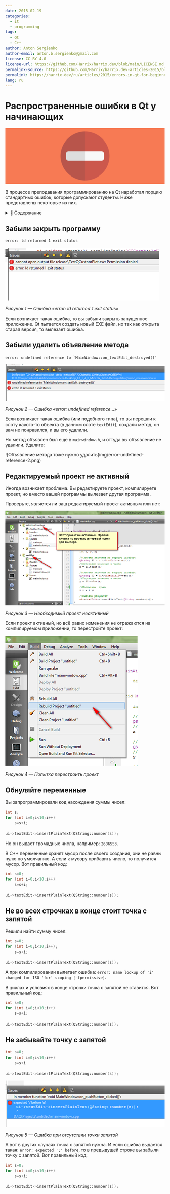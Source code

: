 ```yaml
---
date: 2015-02-19
categories:
  - it
  - programming
tags:
  - Qt
  - C++
author: Anton Sergienko
author-email: anton.b.sergienko@gmail.com
license: CC BY 4.0
license-url: https://github.com/Harrix/harrix.dev/blob/main/LICENSE.md
permalink-source: https://github.com/Harrix/harrix.dev-articles-2015/blob/main/errors-in-qt-for-beginners/errors-in-qt-for-beginners.md
permalink: https://harrix.dev/ru/articles/2015/errors-in-qt-for-beginners/
lang: ru
---
```


# Распространенные ошибки в Qt у начинающих

![Featured image](featured-image.svg)

В процессе преподавания программированию на Qt наработал порцию стандартных ошибок, которые допускают студенты. Ниже представлены некоторые из них.

<details>
<summary>📖 Содержание</summary>

- [Забыли закрыть программу](#забыли-закрыть-программу)
- [Забыли удалить объявление метода](#забыли-удалить-объявление-метода)
- [Редактируемый проект не активный](#редактируемый-проект-не-активный)
- [Обнуляйте переменные](#обнуляйте-переменные)
- [Не во всех строчках в конце стоит точка с запятой](#не-во-всех-строчках-в-конце-стоит-точка-с-запятой)
- [Не забывайте точку с запятой](#не-забывайте-точку-с-запятой)

</details>

## Забыли закрыть программу

```shell
error: ld returned 1 exit status
```

![Ошибка «error: ld returned 1 exit status»](img/error-id-returned-1-exit-status.png)

_Рисунок 1 — Ошибка «error: ld returned 1 exit status»_

Если возникает такая ошибка, то вы забыли закрыть запущенное приложение. Qt пытается создать новый EXE файл, но так как открыта старая версия, то вылезает ошибка.

## Забыли удалить объявление метода

```shell
error: undefined reference to `MainWindow::on_textEdit_destroyed()'
```

![Ошибка «error: undefined reference…»](img/error-undefined-reference_01.png)

_Рисунок 2 — Ошибка «error: undefined reference…»_

Если возникает такая ошибка (или подобного типа), то вы перешли к слоту какого-то объекта (в данном слоте `textEdit`), создали метод, он вам не понравился, и вы его удалили.

Но метод объявлен был еще в `mainwindow.h`, и оттуда вы объявление не удалили. Удалите:

![Объявление метода тоже нужно удалить(img/error-undefined-reference-2.png)

## Редактируемый проект не активный

Иногда возникает проблема. Вы редактируете проект, компилируете проект, но вместо вашей программы вылезает другая программа.

Проверьте, является ли ваш редактируемый проект активным или нет:

![Необходимый проект неактивный](img/error-project-inactive_01.png)

_Рисунок 3 — Необходимый проект неактивный_

Если проект активный, но всё равно изменения не отражаются на компилируемом приложении, то перестройте проект:

![Попытка перестроить проект](img/error-project-inactive_02.png)

_Рисунок 4 — Попытка перестроить проект_

## Обнуляйте переменные

Вы запрограммировали код нахождения суммы чисел:

```cpp
int s;
for (int i=0;i<10;i++)
    s=s+i;

ui->textEdit->insertPlainText(QString::number(s));
```

Но он выдает громадные числа, например: `2686553`.

В C++ переменные хранят мусор после своего создания, они не равны нулю по умолчанию. А если к мусору прибавить число, то получится мусор. Вот правильный код:

```cpp
int s=0;
for (int i=0;i<10;i++)
    s=s+i;

ui->textEdit->insertPlainText(QString::number(s));
```

## Не во всех строчках в конце стоит точка с запятой

Решили найти сумму чисел:

```cpp
int s=0;
for (int i=0;i<10;i++);
    s=s+i;

ui->textEdit->insertPlainText(QString::number(s));
```

А при компилировании вылетает ошибка: `error: name lookup of 'i' changed for ISO 'for' scoping [-fpermissive]`.

В циклах и условиях в конце строчки точка с запятой не ставится. Вот правильный код:

```cpp
int s=0;
for (int i=0;i<10;i++)
    s=s+i;

ui->textEdit->insertPlainText(QString::number(s));
```

## Не забывайте точку с запятой

```cpp
int s=0;
for (int i=0;i<10;i++)
    s=s+i

ui->textEdit->insertPlainText(QString::number(s));
```

![Ошибка при отсутствии точки запятой](img/error-expected-before.png)

_Рисунок 5 — Ошибка при отсутствии точки запятой_

А вот в других случаях точка с запятой нужна. И если ошибка выдается такая: `error: expected ';' before`, то в предыдущей строке вы забыли точку с запятой. Вот правильный код:

```cpp
int s=0;
for (int i=0;i<10;i++)
    s=s+i;

ui->textEdit->insertPlainText(QString::number(s));
```
